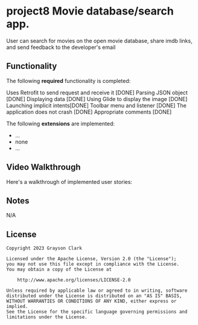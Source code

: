 # project8 Movie database/search app.

User can search for movies on the open movie database, share imdb links, and send feedback to the developer's email

## Functionality

The following **required** functionality is completed:

Uses Retrofit to send request and receive it [DONE]
Parsing JSON object [DONE]
Displaying data [DONE]
Using Glide to display the image [DONE]
Launching implicit intents[DONE]
Toolbar menu and listener [DONE]
The application does not crash [DONE]
Appropriate comments [DONE]

The following **extensions** are implemented:

* ...
* none
* ...

## Video Walkthrough

Here's a walkthrough of implemented user stories:



## Notes

N/A

## License

    Copyright 2023 Grayson Clark

    Licensed under the Apache License, Version 2.0 (the "License");
    you may not use this file except in compliance with the License.
    You may obtain a copy of the License at

        http://www.apache.org/licenses/LICENSE-2.0

    Unless required by applicable law or agreed to in writing, software
    distributed under the License is distributed on an "AS IS" BASIS,
    WITHOUT WARRANTIES OR CONDITIONS OF ANY KIND, either express or implied.
    See the License for the specific language governing permissions and
    limitations under the License.
